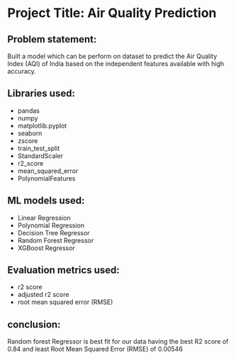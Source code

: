 # **Project Title: Air Quality Prediction**
## **Problem statement:**
Built a model which can be perform on dataset to predict the Air Quality Index (AQI) of India based on the independent features available with high accuracy.

## **Libraries used:**
* pandas
* numpy
* matplotlib.pyplot
* seaborn
* zscore
* train_test_split
* StandardScaler
* r2_score
* mean_squared_error
* PolynomialFeatures

## **ML models used:**
* Linear Regression
* Polynomial Regression
* Decision Tree Regressor
* Random Forest Regressor
* XGBoost Regressor

## **Evaluation metrics used:**
* r2 score
* adjusted r2 score
* root mean squared error (RMSE)

## **conclusion:**
Random forest Regressor is best fit for our data having the best R2 score of 0.84 and least Root Mean Squared Error (RMSE) of 0.00546
